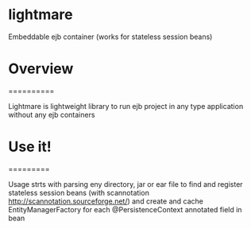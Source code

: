 lightmare
=========

Embeddable ejb container (works for stateless session beans)

# Overview
==========

Lightmare is lightweight library to run ejb project in any type application without any ejb containers


# Use it!
=========

Usage strts with parsing eny directory, jar or ear file to find and register stateless session beans (with scannotation http://scannotation.sourceforge.net/)
and create and cache EntityManagerFactory for each @PersistenceContext annotated field in bean
